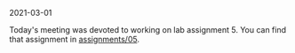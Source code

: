 2021-03-01

Today's meeting was devoted to working on lab assignment 5. You can
find that assignment in
[assignments/05](https://github.com/nickrtorres/cecs342-lab/tree/master/assignments/05).
